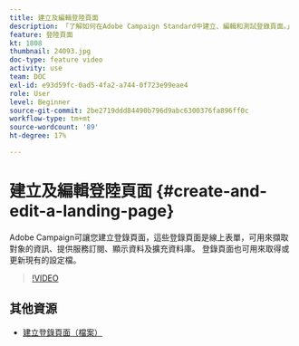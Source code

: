 ```yaml
---
title: 建立及編輯登陸頁面
description: 「了解如何在Adobe Campaign Standard中建立、編輯和測試登錄頁面。」
feature: 登陸頁面
kt: 1808
thumbnail: 24093.jpg
doc-type: feature video
activity: use
team: DOC
exl-id: e93d59fc-0ad5-4fa2-a744-0f723e99eae4
role: User
level: Beginner
source-git-commit: 2be2719ddd84490b796d9abc6300376fa896ff0c
workflow-type: tm+mt
source-wordcount: '89'
ht-degree: 17%

---
```


# 建立及編輯登陸頁面 {#create-and-edit-a-landing-page}

Adobe Campaign可讓您建立登錄頁面，這些登錄頁面是線上表單，可用來擷取對象的資訊、提供服務訂閱、顯示資料及擴充資料庫。 登錄頁面也可用來取得或更新現有的設定檔。

>[!VIDEO](https://video.tv.adobe.com/v/24093?quality=12)

## 其他資源

* [建立登錄頁面（檔案）](https://docs.campaign.adobe.com/doc/standard/getting_started/en/ACS_CreateLandingPage.html)

